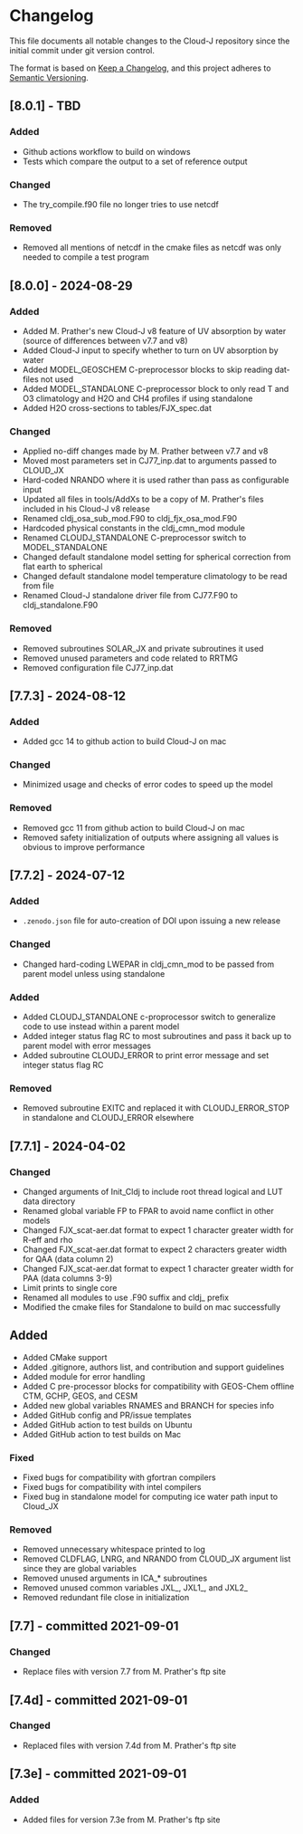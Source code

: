 # Changelog

This file documents all notable changes to the Cloud-J repository since the initial commit under git version control.

The format is based on [Keep a Changelog](https://keepachangelog.com/en/1.0.0/), and this project adheres to [Semantic Versioning](https://semver.org/spec/v2.0.0.html).

## [8.0.1] - TBD
### Added
- Github actions workflow to build on windows
- Tests which compare the output to a set of reference output

### Changed
- The try_compile.f90 file no longer tries to use netcdf

### Removed
- Removed all mentions of netcdf in the cmake files as netcdf was only needed to compile a test program

## [8.0.0] - 2024-08-29
### Added
- Added M. Prather's new Cloud-J v8 feature of UV absorption by water (source of differences between v7.7 and v8)
- Added Cloud-J input to specify whether to turn on UV absorption by water
- Added MODEL_GEOSCHEM C-preprocessor blocks to skip reading dat-files not used
- Added MODEL_STANDALONE C-preprocessor block to only read T and O3 climatology and H2O and CH4 profiles if using standalone
- Added H2O cross-sections to tables/FJX_spec.dat

### Changed
- Applied no-diff changes made by M. Prather between v7.7 and v8
- Moved most parameters set in CJ77_inp.dat to arguments passed to CLOUD_JX
- Hard-coded NRANDO where it is used rather than pass as configurable input
- Updated all files in tools/AddXs to be a copy of M. Prather's files included in his Cloud-J v8 release
- Renamed cldj_osa_sub_mod.F90 to cldj_fjx_osa_mod.F90
- Hardcoded physical constants in the cldj_cmn_mod module
- Renamed CLOUDJ_STANDALONE C-preprocessor switch to MODEL_STANDALONE
- Changed default standalone model setting for spherical correction from flat earth to spherical
- Changed default standalone model temperature climatology to be read from file
- Renamed Cloud-J standalone driver file from CJ77.F90 to cldj_standalone.F90

### Removed
- Removed subroutines SOLAR_JX and private subroutines it used
- Removed unused parameters and code related to RRTMG
- Removed configuration file CJ77_inp.dat

## [7.7.3] - 2024-08-12
### Added
- Added gcc 14 to github action to build Cloud-J on mac

### Changed
- Minimized usage and checks of error codes to speed up the model

### Removed
- Removed gcc 11 from github action to build Cloud-J on mac
- Removed safety initialization of outputs where assigning all values is obvious to improve performance

## [7.7.2] - 2024-07-12
### Added
- `.zenodo.json` file for auto-creation of DOI upon issuing a new release

### Changed
- Changed hard-coding LWEPAR in cldj_cmn_mod to be passed from parent model unless using standalone

### Added
- Added CLOUDJ_STANDALONE c-proprocessor switch to generalize code to use instead within a parent model
- Added integer status flag RC to most subroutines and pass it back up to parent model with error messages
- Added subroutine CLOUDJ_ERROR to print error message and set integer status flag RC

### Removed
- Removed subroutine EXITC and replaced it with CLOUDJ_ERROR_STOP in standalone and CLOUDJ_ERROR elsewhere

## [7.7.1] - 2024-04-02
### Changed
- Changed arguments of Init_Cldj to include root thread logical and LUT data directory
- Renamed global variable FP to FPAR to avoid name conflict in other models
- Changed FJX_scat-aer.dat format to expect 1 character greater width for R-eff and rho
- Changed FJX_scat-aer.dat format to expect 2 characters greater width for QAA (data column 2)
- Changed FJX_scat-aer.dat format to expect 1 character greater width for PAA (data columns 3-9)
- Limit prints to single core
- Renamed all modules to use .F90 suffix and cldj_ prefix
- Modified the cmake files for Standalone to build on mac successfully

## Added
- Added CMake support
- Added .gitignore, authors list, and contribution and support guidelines
- Added module for error handling
- Added C pre-processor blocks for compatibility with GEOS-Chem offline CTM, GCHP, GEOS, and CESM
- Added new global variables RNAMES and BRANCH for species info
- Added GitHub config and PR/issue templates
- Added GitHub action to test builds on Ubuntu
- Added GitHub action to test builds on Mac

### Fixed
- Fixed bugs for compatibility with gfortran compilers
- Fixed bugs for compatibility with intel compilers
- Fixed bug in standalone model for computing ice water path input to Cloud_JX

### Removed
- Removed unnecessary whitespace printed to log
- Removed CLDFLAG, LNRG, and NRANDO from CLOUD_JX argument list since they are global variables
- Removed unused arguments in ICA_* subroutines
- Removed unused common variables JXL_, JXL1_, and JXL2_
- Removed redundant file close in initialization

## [7.7]  - committed 2021-09-01
### Changed
- Replace files with version 7.7 from M. Prather's ftp site

## [7.4d] - committed 2021-09-01
### Changed
- Replaced files with version 7.4d from M. Prather's ftp site

## [7.3e] - committed 2021-09-01
### Added
- Added files for version 7.3e from M. Prather's ftp site
